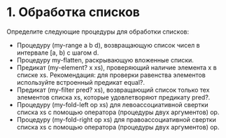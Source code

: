 # 1. Обработка списков
Определите следующие процедуры для обработки списков:

- Процедуру (my-range a b d), возвращающую список чисел в интервале [a, b) с шагом d.
- Процедуру my-flatten, раскрывающую вложенные списки.
- Предикат (my-element? x xs), проверяющий наличие элемента x в списке xs. Рекомендация: для проверки равенства элементов используйте встроенный предикат equal?.
- Предикат (my-filter pred? xs), возвращающий список только тех элементов списка xs, которые удовлетворяют предикату pred?.
- Процедуру (my-fold-left op xs) для левоассоциативной свертки списка xs с помощью оператора (процедуры двух аргументов) op.
- Процедуру (my-fold-right op xs) для правоассоциативной свертки списка xs с помощью оператора (процедуры двух аргументов) op.
